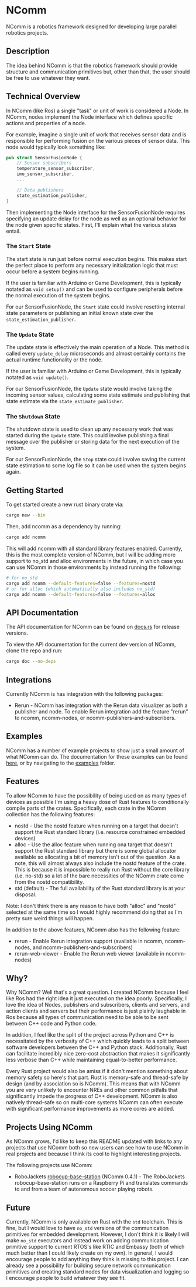 # NComm

NComm is a robotics framework designed for developing large parallel robotics projects.

## Description

The idea behind NComm is that the robotics framework should provide structure and communication primitives but, other than that, the user should be free to use whatever they want.

## Technical Overview

In NComm (like Ros) a single "task" or unit of work is considered a Node.  In NComm, nodes implement the Node interface which defines specific actions and properties of a node.

For example, imagine a single unit of work that receives sensor data and is responsible for performing fusion on the various pieces of sensor data.  This node would typically look something like:

```rust
pub struct SensorFusionNode {
    // Sensor subscribers
    temperature_sensor_subscriber,
    imu_sensor_subscriber,
    ...

    // Data publishers
    state_estimation_publisher,
}
```

Then implementing the Node interface for the SensorFusionNode requires specifying an update delay for the node as well as an optional behavior for the node given specific states.  First, I'll explain what the various states entail.

### The `Start` State

The start state is run just before normal execution begins.  This makes start the perfect place to perform any necessary initialization logic that must occur before a system begins running.

If the user is familiar with Arduino or Game Development, this is typically notated as `void setup()` and can be used to configure peripherals before the normal execution of the system begins.

For our SensorFusionNode, the `Start` state could involve resetting internal state
parameters or publishing an initial known state over the `state_estimation_publisher`.

### The `Update` State

The update state is effectively the main operation of a Node.  This method is called every `update_delay` microseconds and almost certainly contains the actual 
runtime functionality or the node.

If the user is familiar with Arduino or Game Development, this is typically notated as `void update()`.

For our SensorFusionNode, the `Update` state would involve taking the incoming sensor values, calculating some state estimate and publishing that state estimate via the `state_estimate_publisher`.

### The `Shutdown` State

The shutdown state is used to clean up any necessary work that was started during the `Update` state.  This could involve publishing a final message over the publisher or storing data for the next execution of the system.

For our SensorFusionNode, the `Stop` state could involve saving the current state estimation to some log file so it can be used when the system begins again.

## Getting Started

To get started create a new rust binary crate via:
```sh
cargo new --bin
```

Then, add ncomm as a dependency by running:
```sh
cargo add ncomm
```

This will add ncomm with all standard library features enabled.  Currently, this is the most complete version of NComm, but I will be adding more support to no_std and alloc environments in the future, in which case you can use NComm in those environments by instead running the following:
```sh
# for no_std
cargo add ncomm --default-features=false --features=nostd
# or for alloc (which automatically also includes no_std)
cargo add ncomm --default-features=false --features=alloc
```

## API Documentation

The API documentation for NComm can be found on [docs.rs](https://docs.rs/ncomm/1.1.3/ncomm/) for release versions.

To view the API documentation for the current dev version of NComm, clone the repo and run:
```sh
cargo doc --no-deps
```

## Integrations

Currently NComm is has integration with the following packages:

* Rerun - NComm has integration with the Rerun data visualizer as both a publisher and node.  To enable Rerun integration add the feature "rerun" to ncomm, ncomm-nodes, or ncomm-publishers-and-subscribers.

## Examples

NComm has a number of example projects to show just a small amount of what NComm can do.  The documentation for these examples can be found [here](./examples/README.md), or by navigating to the [examples](./examples/) folder.

## Features

To allow NComm to have the possibility of being used on as many types of devices as possible I'm using a heavy dose of Rust features to conditionally compile parts of the crates.  Specifically, each crate in the NComm collection has the following features:
* nostd - Use the nostd feature when running on a target that doesn't support the Rust standard library (i.e. resource constrained embedded devices)
* alloc - Use the alloc feature when running ona target that doesn't support the Rust standard library but there is some global allocator available so allocating a bit of memory isn't out of the question.  As a note, this will almost always also include the nostd feature of the crate.  This is because it is impossible to really run Rust without the core library (i.e. no-std) so a lot of the bare necessities of the NComm crate come from the nostd compatibility.
* std (default) - The full availability of the Rust standard library is at your disposal.

Note: I don't think there is any reason to have both "alloc" and "nostd" selected at the same time so I would highly recommend doing that as I'm pretty sure weird things will happen.

In addition to the above features, NComm also has the following feature:
* rerun - Enable Rerun integration support (available in ncomm, ncomm-nodes, and ncomm-publishers-and-subscribers)
* rerun-web-viewer - Enable the Rerun web viewer (available in ncomm-nodes)

## Why?

Why NComm?  Well that's a great question.  I created NComm because I feel like Ros had the right idea it just executed on the idea poorly.  Specifically, I love the idea of Nodes, publishers and subscribers, clients and servers, and action clients and servers but their performance is just plainly laughable in Ros because all types of communication need to be able to be sent between C++ code and Python code.

In addition, I feel like the split of the project across Python and C++ is necessitated by the verbosity of C++ which quickly leads to a split between software developers between the C++ and Python stack.  Additionally, Rust can facilitate incredibly nice zero-cost abstraction that makes it significantly less verbose than C++ while maintaining equal-to-better performance.

Every Rust project would also be amiss if it didn't mention something about memory safety so here's that part.  Rust is memory-safe and thread-safe by design (and by association so is NComm).  This means that with NComm you are very unlikely to encounter NREs and other common pitfalls that significantly impede the progress of C++ development.  NComm is also natively thread-safe so on multi-core systems NComm can often execute with significant performance improvements as more cores are added.

## Projects Using NComm

As NComm grows, I'd like to keep this README updated with links to any projects that use NComm both so new users can see how to use NComm in real projects and because I think its cool to highlight interesting projects.

The following projects use NComm:

* RoboJackets [robocup-base-station](https://github.com/RoboJackets/robocup-base-station) (NComm 0.4.1) - The RoboJackets robocup-base-station runs on a Raspberry Pi and translates commands to and from a team of autonomous soccer playing robots.

## Future

Currently, NComm is only available on Rust with the `std` toolchain.  This is fine, but I would love to have `no_std` versions of the communication primitives for embedded development.  However, I don't think it is likely I will make `no_std` executors and instead work on adding communication primitive support to current RTOS's like RTIC and Embassy (both of which much better than I could likely create on my own).  In general, I would encourage people to add anything they think is missing to this project.  I can already see a possibility for building secure network communication primitives and creating standard nodes for data visualization and logging so I encourage people to build whatever they see fit.
